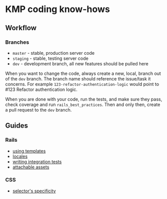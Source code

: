 # KMP coding know-hows

## Workflow

### Branches

* `master` - stable, production server code
* `staging` - stable, testing server code
* `dev` - development branch, all new features should be pulled here

When you want to change the code, always create a new, local, branch out of the `dev` branch. The branch name should reference the issue/task it concerns. For example `123-refactor-authentication-logic` would point to #123 Refactor authentication logic.

When you are done with your code, run the tests, and make sure they pass, check coverage and run `rails_best_practices`. Then and only then, create a pull request to the `dev` branch.

## Guides

### Rails
 - [using templates][1]
 - [locales][2]
 - [writing integration tests][3]
 - [attachable assets][4]

### CSS
  - [selector's specificity][5]

   [1]: rails/template.md
   [2]: rails/locales.md
   [3]: rails/integration_tests.md
   [4]: rails/attachable_assets.md
   [5]: css/selectors.md
